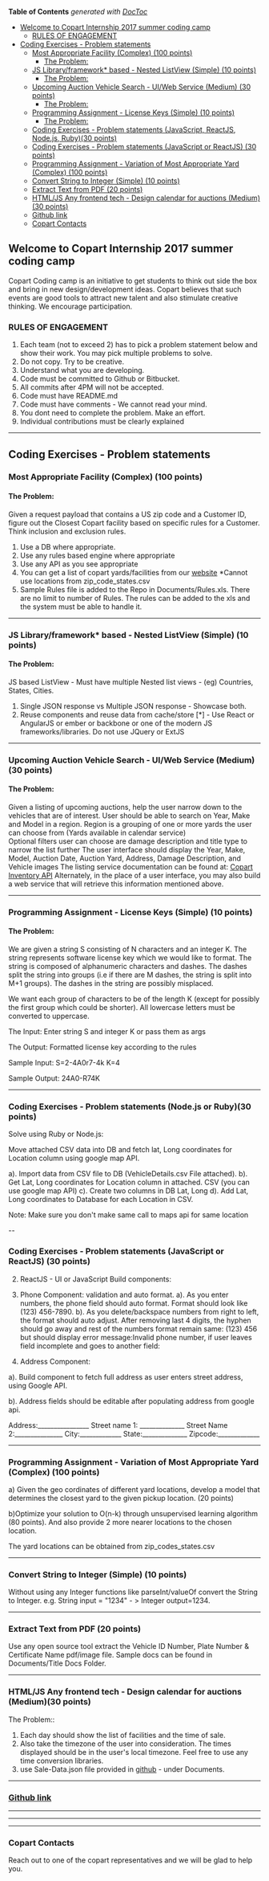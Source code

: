 <!-- START doctoc generated TOC please keep comment here to allow auto update -->
<!-- DON'T EDIT THIS SECTION, INSTEAD RE-RUN doctoc TO UPDATE -->
**Table of Contents**  *generated with [DocToc](https://github.com/thlorenz/doctoc)*

- [Welcome to Copart Internship 2017 summer coding camp](#welcome-to-copart-internship-2017-summer-coding-camp)
  - [RULES OF ENGAGEMENT](#rules-of-engagement)
- [Coding Exercises - Problem statements](#coding-exercises---problem-statements)
  - [Most Appropriate Facility  (Complex) (100 points)](#most-appropriate-facility--complex-100-points)
    - [The Problem:](#the-problem)
  - [JS Library/framework* based - Nested ListView (Simple) (10 points)](#js-libraryframework-based---nested-listview-simple-10-points)
    - [The Problem:](#the-problem-1)
  - [Upcoming Auction Vehicle Search - UI/Web Service (Medium) (30 points)](#upcoming-auction-vehicle-search---uiweb-service-medium-30-points)
    - [The Problem:](#the-problem-2)
  - [Programming Assignment - License Keys (Simple) (10 points)](#programming-assignment---license-keys-simple-10-points)
    - [The Problem:](#the-problem-3)
  - [Coding Exercises - Problem statements (JavaScript, ReactJS, Node.js, Ruby)(30 points)](#coding-exercises---problem-statements-javascript-reactjs-nodejs-ruby30-points)
  - [Coding Exercises - Problem statements (JavaScript or ReactJS) (30 points)](#coding-exercises---problem-statements-javascript-or-reactjs-30-points)
  - [Programming Assignment - Variation of Most Appropriate Yard (Complex) (100 points)](#programming-assignment---variation-of-most-appropriate-yard-complex-100-points)
  - [Convert String to Integer (Simple) (10 points)](#convert-string-to-integer-simple-10-points)
  - [Extract Text from PDF (20 points)](#extract-text-from-pdf-20-points)
  - [HTML/JS Any frontend tech - Design calendar for auctions (Medium)(30 points)](#htmljs-any-frontend-tech---design-calendar-for-auctions-medium30-points)
  - [Github link](#github-link)
  - [Copart Contacts](#copart-contacts)

<!-- END doctoc generated TOC please keep comment here to allow auto update -->

## Welcome to Copart Internship 2017 summer coding camp

Copart Coding camp is an initiative to get students to think out side the box and bring in new design/development ideas. Copart believes that such events are good tools to attract new talent and also stimulate creative thinking. We encourage participation.
 

### RULES OF ENGAGEMENT
1. Each team (not to exceed 2) has to pick a problem statement below and show their work. You may pick multiple problems to solve.
2. Do not copy. Try to be creative.
3. Understand what you are developing.
4. Code must be committed to Github or Bitbucket.
5. All commits after 4PM will not be accepted.
6. Code must have README.md
7. Code must have comments - We cannot read your mind.
8. You dont need to complete the problem. Make an effort.
9. Individual contributions must be clearly explained


- - -

## Coding Exercises - Problem statements

### Most Appropriate Facility  (Complex) (100 points)
#### The Problem:
Given a request payload that contains a US zip code and a Customer ID, figure out the Closest Copart facility based on specific rules for a Customer. Think inclusion and exclusion rules.
1. Use a DB where appropriate.
2. Use any rules based engine where appropriate
3. Use any API as you see appropriate
4. You can get a list of copart yards/facilities from our [website](https://www.copart.com/locationsList/) *Cannot use locations from zip_code_states.csv
5. Sample Rules file is added to the Repo in Documents/Rules.xls. There are no limit to number of Rules. The rules can be added to the xls and the system must be able to handle it.

- - -

### JS Library/framework* based - Nested ListView (Simple) (10 points)
#### The Problem:
JS based ListView - Must have multiple Nested list views - (eg) Countries, States, Cities. 
1. Single JSON response vs Multiple JSON response - Showcase both.
2. Reuse components and reuse data from cache/store
[*] - Use React or AngularJS or ember or backbone or one of the modern JS frameworks/libraries. Do not use JQuery or ExtJS 

- - -

### Upcoming Auction Vehicle Search - UI/Web Service (Medium) (30 points)
#### The Problem:
Given a listing of upcoming auctions, help the user narrow down to the vehicles that are of interest.
User should be able to search on Year, Make and Model in a region. Region is a grouping of one or more yards the user can choose from (Yards available in calendar service)\
Optional filters user can choose are damage description and title type to narrow the list further
The user interface should display the Year, Make, Model, Auction Date, Auction Yard, Address, Damage Description, and Vehicle images
The listing service documentation can be found at:
[Copart Inventory API](https://inventory.copart.io/docs/InventoryAPISpecification.html)
Alternately, in the place of a user interface, you may also build a web service that will retrieve this information mentioned above.

- - -

### Programming Assignment - License Keys (Simple) (10 points)
#### The Problem:
We are given a string S consisting of N characters and an integer K. The string represents software license key which we would like to format. The string is composed of alphanumeric characters and dashes. The dashes split the string into groups (i.e if there are M dashes, the string is split into M+1 groups). The dashes in the string are possibly misplaced.

We want each group of characters to be of the length K (except for possibly the first group which could be shorter). All lowercase letters must be converted to uppercase.

The Input:
Enter string S and integer K or pass them as args

The Output:
Formatted license key according to the rules

Sample Input:
S=2-4A0r7-4k
K=4

Sample Output:
24A0-R74K

- - -

### Coding Exercises - Problem statements (Node.js or Ruby)(30 points)

 Solve using Ruby or Node.js:
 
 Move attached CSV data into DB and fetch lat, Long coordinates for Location column using google map API. 

a). Import data from CSV file to DB (VehicleDetails.csv File attached).
b). Get Lat, Long coordinates for Location column in attached. CSV (you can use google map API)
c). Create two columns in DB Lat, Long
d). Add Lat, Long coordinates to Database for each Location in CSV.

Note: Make sure you don't make same call to maps api for same location

--
### Coding Exercises - Problem statements (JavaScript or ReactJS) (30 points)

 2. ReactJS - UI or JavaScript 
Build components:

1. Phone Component:  validation and auto format. 
a). As you enter numbers, the phone field should auto format. Format should look like (123) 456-7890.
b). As you delete/backspace numbers from right to left, the format should auto adjust. After removing last 4 digits, the hyphen should go away and rest of 
the numbers format remain same: (123) 456 but should display error message:Invalid phone number, if user leaves field incomplete and goes to another field: 

2. Address Component: 
 
  a). Build component to fetch full address as user enters street address, using Google API. 

  b). Address fields should be editable after populating address from google api. 
 
Address:________________
Street name 1: ______________
Street Name 2:_______________
City:_____________
State:______________
Zipcode:_____________

- - - 

### Programming Assignment - Variation of Most Appropriate Yard (Complex) (100 points)
a) Given the geo cordinates of different yard locations, develop a model that determines the closest yard to the given pickup location. (20 points)

b)Optimize your solution to O(n-k) through unsupervised learning algorithm (80 points). And also provide 2 more nearer locations to the chosen location.

The yard locations can be obtained from
zip_codes_states.csv

- - - 
### Convert String to Integer (Simple) (10 points) 
Without using any Integer functions like parseInt/valueOf convert the String to Integer. e.g. String input = "1234" - > Integer output=1234.


- - - 
### Extract Text from PDF (20 points)
Use any open source tool extract the Vehicle ID Number, Plate Number & Certificate Name pdf/image file. Sample docs can be found in Documents/Title Docs Folder.

- - - 

### HTML/JS Any frontend tech - Design calendar for auctions (Medium)(30 points)

 The Problem::
 
 1. Each day should show the list of facilities and the time of sale. 
 2. Also take the timezone of the user into consideration. The times displayed should be in the user's local timezone. Feel free to use any time conversion libraries. 
 3. use Sale-Data.json file provided in [github](https://github.com/copart-internship/copart-internship.github.io) - under Documents.

- - - 

### [Github link](https://github.com/copart-internship/copart-internship.github.io) 
- - - 
- - - 
- - - 
### Copart Contacts

Reach out to one of the copart representatives and we will be glad to help you.




